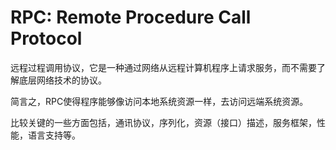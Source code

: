 # RPC: Remote Procedure Call Protocol

远程过程调用协议，它是一种通过网络从远程计算机程序上请求服务，而不需要了解底层网络技术的协议。

简言之，RPC使得程序能够像访问本地系统资源一样，去访问远端系统资源。

比较关键的一些方面包括，通讯协议，序列化，资源（接口）描述，服务框架，性能，语言支持等。